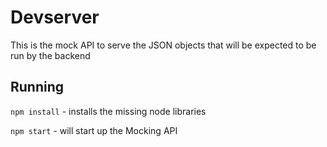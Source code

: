 # Devserver
This is the mock API to serve the JSON objects that will be expected to be run by the backend

## Running
`npm install` - installs the missing node libraries

`npm start` - will start up the Mocking API
